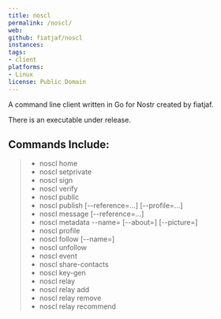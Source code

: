 ```yaml
---
title: noscl
permalink: /noscl/
web:
github: fiatjaf/noscl
instances:
tags:
- client
platforms:
- Linux
license: Public Domain
---
```

A command line client written in Go for Nostr created by fiatjaf.

There is an executable under release. 

## Commands Include: 

> - noscl home
> - noscl setprivate <key>
> - noscl sign <event-json>
> - noscl verify <event-json>
> - noscl public
> - noscl publish [--reference=<id>...] [--profile=<id>...] <content>
> - noscl message [--reference=<id>...] <id> <content>
> - noscl metadata --name=<name> [--about=<about>] [--picture=<picture>]
> - noscl profile <key>
> - noscl follow <key> [--name=<name>]
> - noscl unfollow <key>
> - noscl event <id>
> - noscl share-contacts
> - noscl key-gen
> - noscl relay
> - noscl relay add <url>
> - noscl relay remove <url>
> - noscl relay recommend <url>

